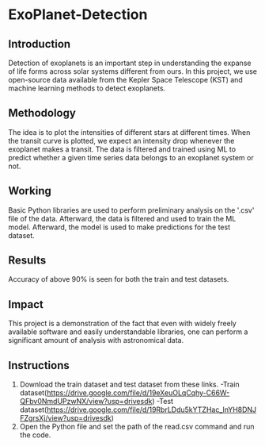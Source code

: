 # ExoPlanet-Detection

## Introduction
Detection of exoplanets is an important step in understanding the expanse of life forms across solar systems different from ours. In this project, we use open-source data available from the Kepler Space Telescope (KST) and machine learning methods to detect exoplanets.

## Methodology
The idea is to plot the intensities of different stars at different times. When the transit curve is plotted, we expect an intensity drop whenever the exoplanet makes a transit. The data is filtered and trained using ML to predict whether a given time series data belongs to an exoplanet system or not.

## Working
Basic Python libraries are used to perform preliminary analysis on the '.csv' file of the data. Afterward, the data is filtered and used to train the ML model. Afterward, the model is used to make predictions for the test dataset.

## Results
Accuracy of above 90% is seen for both the train and test datasets.

## Impact
This project is a demonstration of the fact that even with widely freely available software and easily understandable libraries, one can perform a significant amount of analysis with astronomical data.

## Instructions
1. Download the train dataset and test dataset from these links.
-Train dataset(https://drive.google.com/file/d/19eXeuOLqCqhy-C66W-QFbv0NmdUPzwNX/view?usp=drivesdk)
-Test dataset(https://drive.google.com/file/d/19RbrLDdu5kYTZHac_lnYH8DNJFZgrsXj/view?usp=drivesdk)
2. Open the Python file and set the path of the read.csv command and run the code.

